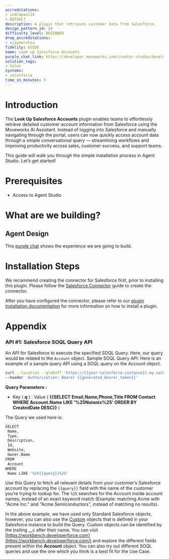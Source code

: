```yaml
---
accreditations:
- indrapaul24
- DEFAULT
description: A plugin that retrieves customer data from Salesforce.
design_pattern_id: 28
difficulty_level: BEGINNER
drop_accreditations:
- ajaymerchia
fidelity: GUIDE
name: Look up Salesforce Accounts
purple_chat_link: https://developer.moveworks.com/creator-studio/developer-tools/purple-chat-builder/?workspace=%7B%22title%22%3A%22My+Workspace%22%2C%22botSettings%22%3A%7B%22name%22%3A%22%22%2C%22imageUrl%22%3A%22%22%7D%2C%22mocks%22%3A%5B%7B%22id%22%3A3558%2C%22title%22%3A%22New+Mock%22%2C%22transcript%22%3A%7B%22messages%22%3A%5B%7B%22from%22%3A%22USER%22%2C%22text%22%3A%22%3Cp%3EI+have+a+call+with+IntelliFresh+soon.+Can+you+give+me+a+summary+of+their+account%2C+the+date+of+the+recent+call%2C+and+the+next+steps%3F%3C%2Fp%3E%22%7D%2C%7B%22from%22%3A%22ANNOTATION%22%2C%22text%22%3A%22%3Cp%3ESearches+Salesforce+for+IntelliFresh+account+details%2C+recent+call+date+and+notes%2C+excluding+opportunity+status.%3C%2Fp%3E%22%7D%2C%7B%22from%22%3A%22BOT%22%2C%22text%22%3A%22%3Cp%3EHere%27s+the+summary+for+%3Cb%3EIntelliFresh%3C%2Fb%3E%3A%3C%2Fp%3E%22%2C%22cards%22%3A%5B%7B%22title%22%3A%22Account+Summary%22%2C%22text%22%3A%22%3Cp%3E%3Cb%3EAE+Assigned%3A%3C%2Fb%3E+Alex+Mercer%3Cbr%3E%3Cb%3EAnnual+Revenue%3A%3C%2Fb%3E+%245M%3Cbr%3E%3Cb%3EContact+Information%3A%3C%2Fb%3E+Jane+Doe%2C+janed%40intellifresh.com%3Cbr%3E%3Cb%3ELast+Interaction+Date%3A%3C%2Fb%3E+2023-04-15%3C%2Fp%3E%22%7D%2C%7B%22title%22%3A%22Recent+Call+Details%22%2C%22text%22%3A%22%3Cb%3ECall+Date%3A%3C%2Fb%3E+2023-04-20%3Cbr%3E%3Cb%3ENext+Steps%3A%3C%2Fb%3E%3Cbr%3E%3Cb%3E1.%3C%2Fb%3E+Schedule+a+product+demo+for+the+latest+version.%3Cbr%3E%3Cb%3E2.%3C%2Fb%3E+Send+over+the+case+studies+related+to+their+industry.%3Cbr%3E%3Cb%3E3.%3C%2Fb%3E+Follow+up+email+next+week+to+discuss+potential+upgrade+options.%22%7D%5D%7D%5D%2C%22settings%22%3A%7B%22colorStyle%22%3A%22LIGHT%22%2C%22startTime%22%3A%2211%3A43%2BAM%22%2C%22defaultPerson%22%3A%22GWEN%22%2C%22editable%22%3Atrue%2C%22botName%22%3A%22%22%2C%22botImageUrl%22%3A%22%22%7D%7D%7D%5D%7D
solution_tags:
- Sales
systems:
- salesforce
time_in_minutes: 5
---
```


# Introduction

The **Look Up Salesforce Accounts** plugin enables teams to effortlessly retrieve detailed customer account information from Salesforce using the Moveworks AI Assistant. Instead of logging into Salesforce and manually navigating through the portal, users can now quickly access account data through a simple conversational query — streamlining workflows and improving productivity across sales, customer success, and support teams.

This guide will walk you through the simple installation process in Agent Studio. Let’s get started!

# Prerequisites

- Access to Agent Studio

# What are we building?

## Agent Design

This [purple chat](https://developer.moveworks.com/creator-studio/developer-tools/purple-chat/?conversation=%7B%22startTimestamp%22%3A%2211%3A43+AM%22%2C%22messages%22%3A%5B%7B%22parts%22%3A%5B%7B%22richText%22%3A%22What+is+the+Renewal+date+for+ACME%3F%22%7D%5D%2C%22role%22%3A%22user%22%7D%2C%7B%22parts%22%3A%5B%7B%22reasoningSteps%22%3A%5B%7B%22richText%22%3A%22Query+Salesforce+Accounts+API+endpoint%22%2C%22status%22%3A%22pending%22%7D%5D%7D%5D%2C%22role%22%3A%22assistant%22%7D%2C%7B%22parts%22%3A%5B%7B%22richText%22%3A%22The+renewal+date+for+ACME+is+on+February+25%2C+2026%22%7D%2C%7B%22citations%22%3A%5B%7B%22citationTitle%22%3A%22ACME%22%2C%22connectorName%22%3A%22salesforce%22%7D%5D%7D%5D%2C%22role%22%3A%22assistant%22%7D%2C%7B%22parts%22%3A%5B%7B%22richText%22%3A%22Perfect%2C+thanks%21%22%7D%5D%2C%22role%22%3A%22user%22%7D%5D%7D) shows the experience we are going to build.

# Installation Steps

We recommend creating the connector for Salesforce first, prior to installing this plugin. Please follow the [Salesforce Connector](https://developer.moveworks.com/creator-studio/resources/connector/?id=salesforce) guide to create the connector.

After you have configured the connector, please refer to our [plugin installation documentation](https://help.moveworks.com/docs/ai-agent-marketplace) for more information on how to install a plugin. 

# Appendix

### API #1: Salesforce SOQL Query API

An API for Salesforce to execute the specified SOQL Query. Here, our query would be related to the `Account` object. Sample SOQL Query API: Here is an example of a sample query API using a SOQL query on the Account object.

```bash
curl --location --globoff 'https://{{your-salesforce-instance}}.my.salesforce.com/services/data/v58.0/query?q=SELECT%20Name%2CType%2CDescription%2CId%2CWebsite%2COwner.Name%20FROM%20Account%20WHERE%20Name%20LIKE%20%27{{query}}%27' \
--header 'Authorization: Bearer {{generated_bearer_token}}'
```

**Query Parameters :**

- Key ( **q** ) : Value ( **{{SELECT Email,Name,Phone,Title FROM Contact WHERE Account.Name LIKE '%25Nutanix%25' ORDER BY CreatedDate DESC}}** )

The Query we used here is:

```bash
SELECT
 Name,
 Type,
 Description,
 Id,
 Website,
 Owner.Name
FROM
 Account
WHERE
 Name LIKE '%25{{query}}%25'
```

Use this Query to fetch all relevant details from your customer’s Salesforce account by replacing the `{{query}}` field with the name of the customer you’re trying to lookup for. The `%25` searches for the Account inside account names, instead of an exact keyword match (Example: matching Acme with "Acme Inc." and "Acme Semiconductors", instead of matching no results). 

In the above example, we have used only Standard Salesforce objects, however, you can also use the [Custom](https://help.salesforce.com/s/articleView?id=sf.basics_object_types.htm&type=5) objects that is defined in your Salesforce instance to build the Query. Custom objects can be identified by the trailing __c after their name. You can visit [https://workbench.developerforce.com](https://workbench.developerforce.com/) and explore the different fields present within the **Account** object. You can also try out different SOQL queries and use the one which you think is a best fit for the Use Case.